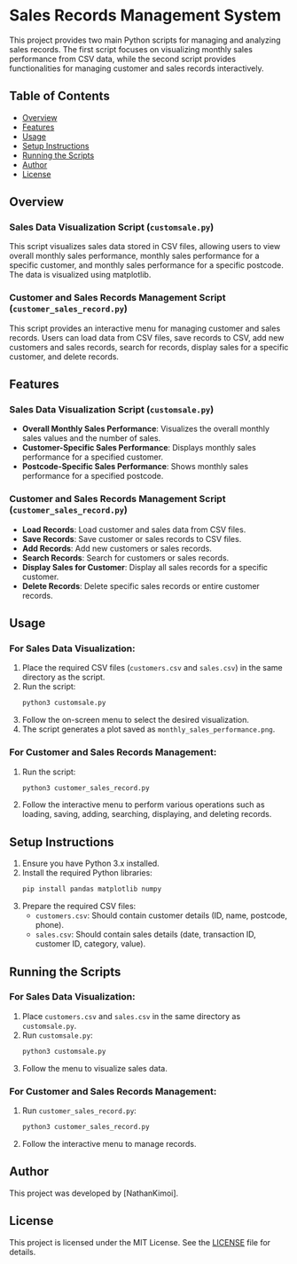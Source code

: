 # Sales Records Management System

This project provides two main Python scripts for managing and analyzing sales records. The first script focuses on visualizing monthly sales performance from CSV data, while the second script provides functionalities for managing customer and sales records interactively.

## Table of Contents
- [Overview](#overview)
- [Features](#features)
- [Usage](#usage)
- [Setup Instructions](#setup-instructions)
- [Running the Scripts](#running-the-scripts)
- [Author](#author)
- [License](#license)

## Overview

### Sales Data Visualization Script (`customsale.py`)
This script visualizes sales data stored in CSV files, allowing users to view overall monthly sales performance, monthly sales performance for a specific customer, and monthly sales performance for a specific postcode. The data is visualized using matplotlib.

### Customer and Sales Records Management Script (`customer_sales_record.py`)
This script provides an interactive menu for managing customer and sales records. Users can load data from CSV files, save records to CSV, add new customers and sales records, search for records, display sales for a specific customer, and delete records.

## Features

### Sales Data Visualization Script (`customsale.py`)
- **Overall Monthly Sales Performance**: Visualizes the overall monthly sales values and the number of sales.
- **Customer-Specific Sales Performance**: Displays monthly sales performance for a specified customer.
- **Postcode-Specific Sales Performance**: Shows monthly sales performance for a specified postcode.

### Customer and Sales Records Management Script (`customer_sales_record.py`)
- **Load Records**: Load customer and sales data from CSV files.
- **Save Records**: Save customer or sales records to CSV files.
- **Add Records**: Add new customers or sales records.
- **Search Records**: Search for customers or sales records.
- **Display Sales for Customer**: Display all sales records for a specific customer.
- **Delete Records**: Delete specific sales records or entire customer records.

## Usage

### For Sales Data Visualization:
1. Place the required CSV files (`customers.csv` and `sales.csv`) in the same directory as the script.
2. Run the script:
   ```sh
   python3 customsale.py
   ```
3. Follow the on-screen menu to select the desired visualization.
4. The script generates a plot saved as `monthly_sales_performance.png`.

### For Customer and Sales Records Management:
1. Run the script:
   ```sh
   python3 customer_sales_record.py
   ```
2. Follow the interactive menu to perform various operations such as loading, saving, adding, searching, displaying, and deleting records.

## Setup Instructions

1. Ensure you have Python 3.x installed.
2. Install the required Python libraries:
   ```sh
   pip install pandas matplotlib numpy
   ```
3. Prepare the required CSV files:
   - `customers.csv`: Should contain customer details (ID, name, postcode, phone).
   - `sales.csv`: Should contain sales details (date, transaction ID, customer ID, category, value).

## Running the Scripts

### For Sales Data Visualization:
1. Place `customers.csv` and `sales.csv` in the same directory as `customsale.py`.
2. Run `customsale.py`:
   ```sh
   python3 customsale.py
   ```
3. Follow the menu to visualize sales data.

### For Customer and Sales Records Management:
1. Run `customer_sales_record.py`:
   ```sh
   python3 customer_sales_record.py
   ```
2. Follow the interactive menu to manage records.

## Author

This project was developed by [NathanKimoi].

## License

This project is licensed under the MIT License. See the [LICENSE](LICENSE) file for details.